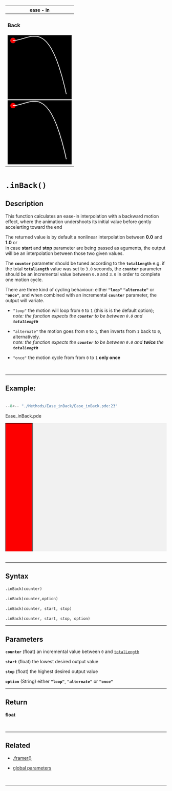  <div class="table">
    <table >
        <thead>
            <tr>
                <th colspan="1">ease - in</th>
            </tr>
        </thead>
        <tbody>
            <tr>
                <td colspan="3"><h3>Back</h3></td>
            </tr>
            <tr>
                <td>
                    <div class="gifImg">
                        <img src="../images/curve/Ease_inBack.gif" alt="Demo" />
                    </div>
                    <div class="fixImg">
                        <img src="../images/curve/Ease_inBack.png" alt="Demo" />
                    </div>
                </td>
            </tr>
        </tbody>
    </table>
 </div>

# `.inBack()`

## Description

This function calculates an ease-in interpolation with a backward motion effect, where the animation undershoots its initial value before gently accelerting toward the end

The returned value is by default a nonlinear interpolation between **0.0** and **1.0** or  
in case **start** and **stop** parameter are being passed as aguments, the output will be an interpolation between those two given values.

The **`counter`** parameter should be tuned according to the **`totalLength`**
e.g. if the total **`totalLength`** value was set to `3.0` seconds, the **`counter`** parameter should be an incremental value between `0.0` and `3.0` in order to complete one motion cycle.

There are three kind of cycling behaviour: either **`"loop"`** **`"alternate"`** or **`"once"`**, and when combined with an incremental **`counter`** parameter, the output will variate.

- `"loop"` the motion will loop from `0` to `1` (this is is the default option);  
  _note: the function expects the **`counter`** to be between `0.0` and **`totalLength`**_

- `"alternate"` the motion goes from `0` to `1`, then inverts from `1` back to `0`, alternatively.  
  _note: the function expects the **`counter`** to be between `0.0` and **twice** the **`totalLength`**_

- `"once"` the motion cycle from from `0` to `1` **only once**

<br>

---

## Example:

```java hl_lines="18"  title="Ease_inBack.pde"

--8<-- "./Methods/Ease_inBack/Ease_inBack.pde:23"

```

<div class="exampleWindow">
  <div class="title">
      <div class="dot red"></div>
      <div class="dot amber"></div>
      <div class="dot green"></div>
        <p >Ease_inBack.pde</p>
  </div>

<img src="../images/methods/ease_inBack_method.gif" alt="ease_inBack_method" width="600" height="400">

</div>
<br>

---

## Syntax

`.inBack(counter)`

`.inBack(counter,option)`

`.inBack(counter, start, stop)`

`.inBack(counter, start, stop, option)`

---

## Parameters

**`counter`** (float) an incremental value between `0` and [`totalLength`](../globalParameters.md#totallength)

**`start`** (float) the lowest desired output value

**`stop`** (float) the highest desired output value

**`option`** (String) either **`"loop"`**, **`"alternate"`** or **`"once"`**

---

## Return

**float**

<br>

---

## Related

- [.framer()](../tools/framer.md)

- [global parameters](../globalParameters.md)

<br>

---
